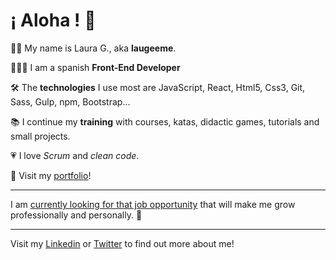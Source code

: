 # ¡ Aloha ! 🌴

🤙🏻 My name is Laura G., aka **laugeeme**. 

👩🏻‍💻 I am a spanish **Front-End Developer**

🛠 The **technologies** I use most are JavaScript, React, Html5, Css3, Git, Sass, Gulp, npm, Bootstrap...

📚 I continue my **training** with courses, katas, didactic games, tutorials and small projects.

💗 I love *Scrum* and *clean code*.

👀 Visit my [portfolio](www.laugeeme.com)!

***
 I am <u>currently looking for that job opportunity</u> that will make me grow professionally and personally. 🔎

***
Visit my [Linkedin](www.linkedin.com/in/laugeeme) or [Twitter](https://twitter.com/laugeeme) to find out more about me!
